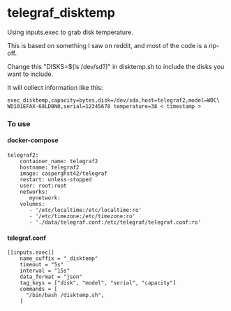 # telegraf_disktemp
Using inputs.exec to grab disk temperature.

This is based on something I saw on reddit, and most of the code is a rip-off.

Change this "DISKS=$(ls /dev/sd?)" in disktemp.sh to include the disks you want to include.

It will collect information like this:
```
exec_disktemp,capacity=bytes,disk=/dev/sda,host=telegraf2,model=WDC\ WD101EFAX-68LDBN0,serial=12345678 temperature=38 < timestamp >
```

### To use

#### docker-compose
```
telegraf2:
    container_name: telegraf2
    hostname: telegraf2
    image: casperghst42/telegraf
    restart: unless-stopped
    user: root:root
    networks:
       mynetwork:
    volumes:
       - '/etc/localtime:/etc/localtime:ro'
       - '/etc/timezone:/etc/timezone:ro'
       - './data/telegraf.conf:/etc/telegraf/telegraf.conf:ro'
```
#### telegraf.conf
```
[[inputs.exec]]
    name_suffix = "_disktemp"
    timeout = "5s"
    interval = "15s"
    data_format = "json"
    tag_keys = ["disk", "model", "serial", "capacity"]
    commands = [
      "/bin/bash /disktemp.sh",
    ]
```
